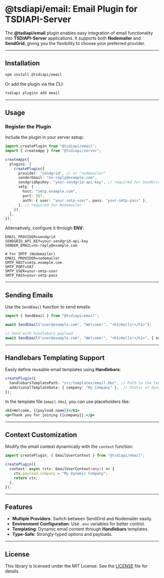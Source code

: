 # @tsdiapi/email: Email Plugin for TSDIAPI-Server

The **@tsdiapi/email** plugin enables easy integration of email functionality into **TSDIAPI-Server** applications. It supports both **Nodemailer** and **SendGrid**, giving you the flexibility to choose your preferred provider.

---

## Installation

```sh
npm install @tsdiapi/email
```

Or add the plugin via the CLI:

```sh
tsdiapi plugins add email
```

---

## Usage

### Register the Plugin

Include the plugin in your server setup:

```typescript
import createPlugin from "@tsdiapi/email";
import { createApp } from "@tsdiapi/server";

createApp({
  plugins: [
    createPlugin({
      provider: "sendgrid", // or "nodemailer"
      senderEmail: "no-reply@example.com",
      sendgridApiKey: "your-sendgrid-api-key", // required for SendGrid
      smtp: {
        host: "smtp.example.com",
        port: 587,
        auth: { user: "your-smtp-user", pass: "your-smtp-pass" },
      }, // required for Nodemailer
    }),
  ],
});
```

Alternatively, configure it through **ENV**:

```env
EMAIL_PROVIDER=sendgrid
SENDGRID_API_KEY=your-sendgrid-api-key
SENDER_EMAIL=no-reply@example.com

# For SMTP (Nodemailer)
EMAIL_PROVIDER=nodemailer
SMTP_HOST=smtp.example.com
SMTP_PORT=587
SMTP_USER=your-smtp-user
SMTP_PASS=your-smtp-pass
```

---

## Sending Emails

Use the `SendEmail` function to send emails:

```typescript
import { SendEmail } from "@tsdiapi/email";

await SendEmail("user@example.com", "Welcome!", "<h1>Hello!</h1>");

// Send with handlebars payload
await SendEmail("user@example.com", "Welcome!", "<h1>Hello!</h1>", { name: "John" });
```

---

## Handlebars Templating Support

Easily define reusable email templates using **Handlebars**:

```typescript
createPlugin({
  handlebarsTemplatePath: "src/templates/email.hbs", // Path to the template file
  additionalTemplateData: { company: "My Company" },  // Static or dynamic data
});
```

In the template file (`email.hbs`), you can use placeholders like:

```hbs
<h1>Welcome, {{payload.name}}</h1>
<p>Thank you for joining {{company}}.</p>
```

---

## Context Customization

Modify the email context dynamically with the `context` function:

```typescript
import createPlugin, { EmailUserContext } from "@tsdiapi/email";

createPlugin({
  context: async (ctx: EmailUserContext<any>) => {
    ctx.payload.company = "My Dynamic Company";
    return ctx;
  },
});
```

---

## Features

- **Multiple Providers**: Switch between SendGrid and Nodemailer easily.
- **Environment Configuration**: Use `.env` variables for better control.
- **Templating**: Dynamic email content through **Handlebars** templates.
- **Type-Safe**: Strongly-typed options and payloads.

---

## License

This library is licensed under the MIT License. See the [LICENSE](LICENSE) file for details.